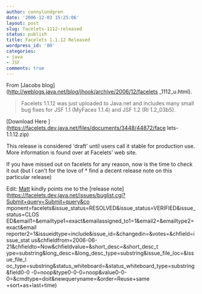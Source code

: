 ```yaml
---
author: connylundgren
date: '2006-12-03 15:25:06'
layout: post
slug: facelets-1112-released
status: publish
title: Facelets 1.1.12 Released
wordpress_id: '80'
categories:
- java
- JSF
comments: true
---
```


From [Jacobs blog](http://weblogs.java.net/blog/jhook/archive/2006/12/facelets
_1112_u.html).

> Facelets 1.1.12 was just uploaded to Java.net and includes many small bug
fixes for JSF 1.1 (MyFaces 1.1.4) and JSF 1.2 (RI 1.2_03b5).

[Download Here ](https://facelets.dev.java.net/files/documents/3448/44872/face
lets-1.1.12.zip)

This release is considered 'draft' until users call it stable for production
use. More information is found over at Facelets' web site.

If you have missed out on facelets for any reason, now is the time to check it
out (but I can't for the love of * find a decent release note on this
particular release)

Edit: [Matt](http://raibledesigns.com/) kindly points me to the [release note]
(https://facelets.dev.java.net/issues/buglist.cgi?Submit+query=Submit+query&co
mponent=facelets&issue_status=RESOLVED&issue_status=VERIFIED&issue_status=CLOS
ED&email1=&emailtype1=exact&emailassigned_to1=1&email2=&emailtype2=exact&email
reporter2=1&issueidtype=include&issue_id=&changedin=&votes=&chfield=issue_stat
us&chfieldfrom=2006-06-21&chfieldto=Now&chfieldvalue=&short_desc=&short_desc_t
ype=substring&long_desc=&long_desc_type=substring&issue_file_loc=&issue_file_l
oc_type=substring&status_whiteboard=&status_whiteboard_type=substring&field0-0
-0=noop&type0-0-0=noop&value0-0-0=&cmdtype=doit&newqueryname=&order=Reuse+same
+sort+as+last+time)

